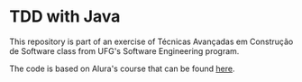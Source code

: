 # TDD with Java
This repository is part of an exercise of Técnicas Avançadas em Construção de Software class from UFG's Software Engineering program.

The code is based on Alura's course that can be found [here](https://www.youtube.com/watch?v=Dyls2ljtAZQ).
